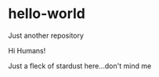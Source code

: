 # hello-world
Just another repository


Hi Humans!

Just a fleck of stardust here...don't mind me


